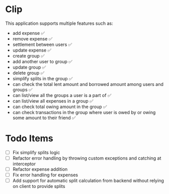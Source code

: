 # Clip

This application supports multiple features such as: 


- add expense ✅
- remove expense ✅
- settlement between users ✅
- update expense ✅
- create group ✅
- add another user to group ✅
- update group ✅
- delete group ✅
- simplify splits in the group ✅
- can check the total lent amount and borrowed amount among users and groups ✅
- can list/view all the groups a user is a part of ✅
- can list/view all expenses in a group ✅
- can check total owing amount in the group ✅
- can check transactions in the group where user is owed by or owing some amount to their friend ✅


# Todo Items
- [ ] Fix simplify splits logic
- [ ] Refactor error handling by throwing custom exceptions and catching at interceptor
- [ ] Refactor expense addition
- [ ] Fix error handling for expenses
- [ ] Add support for automatic split calculation from backend without relying on client to provide splits